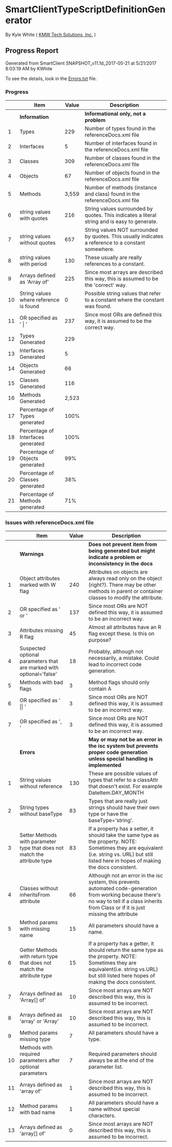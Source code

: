 # SmartClientTypeScriptDefinitionGenerator 

By Kyle White ( [KMW Tech Solutions, Inc.](http://kmwTech.com/) )

## Progress Report
 
Generated from SmartClient SNAPSHOT_v11.1d_2017-05-21 at 5/21/2017 8:03:19 AM by KWhite

To see the details, look in the [Errors.txt](./Errors.txt) file.

### Progress

|   |Item|Value|Description|
|---|--- |---  |---        |
||**Information**||**Informational only, not a problem**|
|1|Types|229|Number of types found in the referenceDocs.xml file|
|2|Interfaces|5|Number of interfaces found in the referenceDocs.xml file|
|3|Classes|309|Number of classes found in the referenceDocs.xml file|
|4|Objects|67|Number of objects found in the referenceDocs.xml file|
|5|Methods|3,559|Number of methods (instance and class) found in the referenceDocs.xml file|
|6|string values with quotes|216|String values surrounded by quotes. This indicates a literal string and is easy to generate.|
|7|string values without quotes|657|String values NOT surrounded by quotes. This usually indicates a reference to a constant somewhere.|
|8|string values with period|130|These usually are really references to a constant.|
|9|Arrays defined as 'Array of'|225|Since most arrays are described this way, this is assumed to be the 'correct' way.|
|10|String values where reference is found|0|Possible string values that refer to a constant where the constant was found.|
|11|OR specified as ' \| '|237|Since most ORs are defined this way, it is assumed to be the correct way.|
|12|Types Generated|229||
|13|Interfaces Generated|5||
|14|Objects Generated|66||
|15|Classes Generated|116||
|16|Methods Generated|2,523||
|17|Percentage of Types generated|100%||
|18|Percentage of Interfaces generated|100%||
|19|Percentage of Objects generated|99%||
|20|Percentage of Classes generated|38%||
|21|Percentage of Methods generated|71%||


### Issues with referenceDocs.xml file


|   |Item|Value|Description|
|---|--- |---  |---        |
||**Warnings**||**Does not prevent item from being generated but might indicate a problem or inconsistency in the docs**|
|1|Object attributes marked with W flag|240|Attributes on objects are always read only on the object (right?). There may be other methods in parent or container classes to modify the attribute.|
|2|OR specified as ' or '|137|Since most ORs are NOT defined this way, it is assumed to be an incorrect way.|
|3|Attributes missing R flag|45|Almost all attributes have an R flag except these. Is this on purpose?|
|4|Suspected optional parameters that are marked with optional='false'|18|Probably, although not necessarily, a mistake. Could lead to incorrect code generation.|
|5|Methods with bad flags|3|Method flags should only contain A|
|6|OR specified as ' \|\| '|3|Since most ORs are NOT defined this way, it is assumed to be an incorrect way.|
|7|OR specified as ', '|3|Since most ORs are NOT defined this way, it is assumed to be an incorrect way.|
||**Errors**||**May or may not be an error in the isc system but prevents proper code generation unless special handling is implemented**|
|1|String values without reference|130|These are possible values of types that refer to a classAttr that doesn't exist. For example DateItem.DAY_MONTH|
|2|String types without baseType|83|Types that are really just strings should have their own type or have the baseType='string'.|
|3|Setter Methods with parameter type that does not match the attribute type|83|If a property has a setter, it should take the same type as the property. NOTE: Sometimes they are equivalent (i.e. string vs. URL) but still listed here in hopes of making the docs consistent.|
|4|Classes without inheritsFrom attribute|66|Although not an error in the isc system, this prevents automated code-generation from working because there's no way to tell if a class inherits from Class or if it is just missing the attribute|
|5|Method params with missing name|15|All parameters should have a name.|
|6|Getter Methods with return type that does not match the attribute type|15|If a property has a getter, it should return the same type as the property. NOTE: Sometimes they are equivalent(i.e. string vs.URL) but still listed here hopes of making the docs consistent.|
|7|Arrays defined as 'Array[] of'|10|Since most arrays are NOT described this way, this is assumed to be incorrect.|
|8|Arrays defined as 'array' or 'Array'|10|Since most arrays are NOT described this way, this is assumed to be incorrect.|
|9|Method params missing type|7|All parameters should have a type.|
|10|Methods with required parameters after optional parameters|7|Required parameters should always be at the end of the parameter list.|
|11|Arrays defined as 'array of'|1|Since most arrays are NOT described this way, this is assumed to be incorrect.|
|12|Method params with bad name|1|All parameters should have a name without special characters.|
|13|Arrays defined as 'array[] of'|0|Since most arrays are NOT described this way, this is assumed to be incorrect.|
